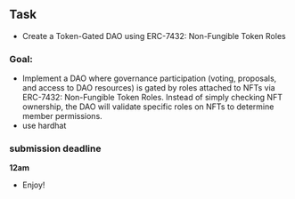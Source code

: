 ## Task 
- Create a Token-Gated DAO using ERC-7432: Non-Fungible Token Roles
### Goal:
- Implement a DAO where governance participation (voting, proposals, and access to DAO resources) is gated by roles attached to NFTs via ERC-7432: Non-Fungible Token Roles.
Instead of simply checking NFT ownership, the DAO will validate specific roles on NFTs to determine member permissions.
- use hardhat

### submission deadline

**12am**


- Enjoy!
